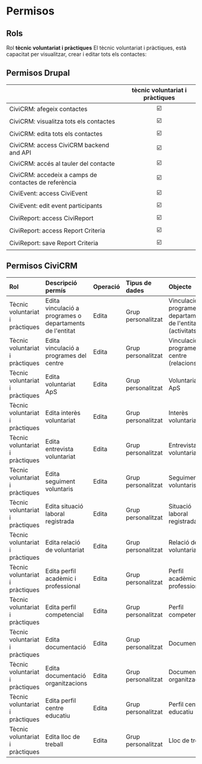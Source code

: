 # Permisos

## Rols

Rol **tècnic voluntariat i pràctiques** El tècnic voluntariat i pràctiques, està capacitat per visualitzar, crear i editar tots els contactes:

## Permisos Drupal

|                                                      | tècnic voluntariat i pràctiques |
|:---------------------------------------------------- |:-------------------------------:|
| CiviCRM: afegeix contactes                           |     :ballot_box_with_check:     |
| CiviCRM: visualitza tots els contactes               |     :ballot_box_with_check:     |
| CiviCRM: edita tots els contactes                    |     :ballot_box_with_check:     |
| CiviCRM: access CiviCRM backend and API              |     :ballot_box_with_check:     |
| CiviCRM: accés al tauler del contacte                |     :ballot_box_with_check:     |
| CiviCRM: accedeix a camps de contactes de referència |     :ballot_box_with_check:     |
| CiviEvent: access CiviEvent                          |     :ballot_box_with_check:     |
| CiviEvent: edit event participants                   |     :ballot_box_with_check:     |
| CiviReport: access CiviReport                        |     :ballot_box_with_check:     |
| CiviReport: access Report Criteria                   |     :ballot_box_with_check:     |
| CiviReport: save Report Criteria                     |     :ballot_box_with_check:     |

## Permisos CiviCRM

| Rol | Descripció permís | Operació | Tipus de dades | Objecte |
|:--- |:----------------- |:-------- |:-------------- |:------- |
| Tècnic voluntariat i pràctiques | Edita vinculació a programes o departaments de l'entitat | Edita | Grup personalitzat | Vinculació a programes o departaments de l'entitat (activitats) |
| Tècnic voluntariat i pràctiques | Edita vinculació a programes del centre | Edita | Grup personalitzat | Vinculació a programes del centre (relacions) |
| Tècnic voluntariat i pràctiques | Edita voluntariat ApS | Edita | Grup personalitzat | Voluntariat ApS |
| Tècnic voluntariat i pràctiques | Edita interès voluntariat | Edita | Grup personalitzat | Interès voluntariat |
| Tècnic voluntariat i pràctiques | Edita entrevista voluntariat | Edita | Grup personalitzat | Entrevista voluntariat |
| Tècnic voluntariat i pràctiques | Edita seguiment voluntaris | Edita | Grup personalitzat | Seguiment voluntaris |
| Tècnic voluntariat i pràctiques | Edita situació laboral registrada | Edita | Grup personalitzat | Situació laboral registrada |
| Tècnic voluntariat i pràctiques | Edita relació de voluntariat | Edita | Grup personalitzat | Relació de voluntariat |
| Tècnic voluntariat i pràctiques | Edita perfil acadèmic i professional | Edita | Grup personalitzat | Perfil acadèmic i professional |
| Tècnic voluntariat i pràctiques | Edita perfil competencial | Edita | Grup personalitzat | Perfil competencial |
| Tècnic voluntariat i pràctiques | Edita documentació | Edita | Grup personalitzat | Documentació |
| Tècnic voluntariat i pràctiques | Edita documentació organitzacions | Edita | Grup personalitzat | Documentació organitzacions|
| Tècnic voluntariat i pràctiques | Edita perfil centre educatiu | Edita | Grup personalitzat | Perfil centre educatiu |
| Tècnic voluntariat i pràctiques | Edita lloc de treball | Edita | Grup personalitzat | Lloc de treball |
